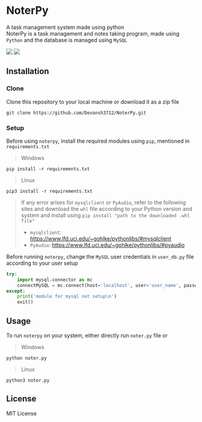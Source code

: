 # NoterPy
A task management system made using python	
NoterPy is a task management and notes taking program, made using `Python` and the database is managed using `MySQL`

<img src="https://img.shields.io/badge/python%20-%2314354C.svg?&style=for-the-badge&logo=python&logoColor=white"/> <img src="https://camo.githubusercontent.com/4524c09f8c821218b3c602e3e5a222ce00c290c2f87e264b40f398a6b486bd91/68747470733a2f2f696d672e736869656c64732e696f2f62616467652f6d7973716c2d2532333030303030662e7376673f267374796c653d666f722d7468652d6261646765266c6f676f3d6d7973716c266c6f676f436f6c6f723d7768697465"/>

## Installation

### Clone

Clone this repository to your local machine or download it as a zip file 

```console
git clone https://github.com/Devansh3712/NoterPy.git
```

### Setup

Before using `noterpy`, install the required modules using `pip`, mentioned in `requirements.txt`

> Windows
```console
pip install -r requirements.txt
```
> Linux
```console
pip3 install -r requirements.txt
```
> If any error arises for `mysqlclient` or `PyAudio`, refer to the following sites and download the `whl` file according to your Python version and system and install using `pip install "path to the downloaded .whl file"`
> - `mysqlclient`: https://www.lfd.uci.edu/~gohlke/pythonlibs/#mysqlclient
> - `PyAudio`: https://www.lfd.uci.edu/~gohlke/pythonlibs/#pyaudio

Before running `noterpy`, change the `MySQL` user credentials in `user_db.py` file according to your user setup

```python
try:
	import mysql.connector as mc
	connectMySQL = mc.connect(host='localhost', user='user_name', password='user_password')
except:
	print('module for mysql not setup\n')
	exit()
```

## Usage

To run `noterpy` on your system, either directly run `noter.py` file or

> Windows
```console
python noter.py
```
> Linux
```console
python3 noter.py
```
## License

MIT License
